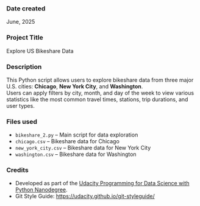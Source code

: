 ### Date created
June, 2025

### Project Title
Explore US Bikeshare Data

### Description
This Python script allows users to explore bikeshare data from three major U.S. cities: **Chicago**, **New York City**, and **Washington**.  
Users can apply filters by city, month, and day of the week to view various statistics like the most common travel times, stations, trip durations, and user types.

### Files used
- `bikeshare_2.py` – Main script for data exploration
- `chicago.csv` – Bikeshare data for Chicago
- `new_york_city.csv` – Bikeshare data for New York City
- `washington.csv` – Bikeshare data for Washington

### Credits
- Developed as part of the [Udacity Programming for Data Science with Python   Nanodegree](https://www.udacity.com/course/programming-for-data-science-nanodegree--nd104).
- Git Style Guide: https://udacity.github.io/git-styleguide/

